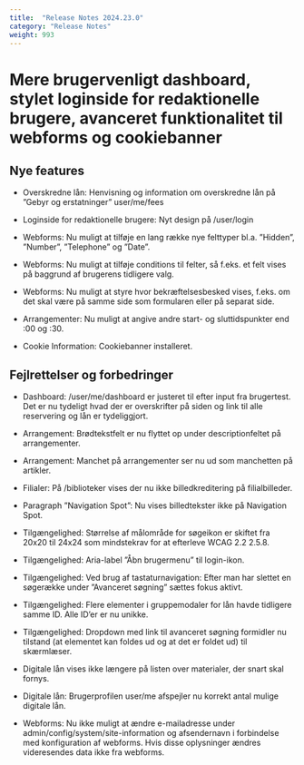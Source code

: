 ```yaml
---
title:  "Release Notes 2024.23.0"
category: "Release Notes"
weight: 993
---
```


# Mere brugervenligt dashboard, stylet loginside for redaktionelle brugere, avanceret funktionalitet til webforms og cookiebanner


## Nye features
- Overskredne lån: Henvisning og information om overskredne lån på ”Gebyr og erstatninger” user/me/fees

- Loginside for redaktionelle brugere: Nyt design på /user/login

- Webforms: Nu muligt at tilføje en lang række nye felttyper bl.a. ”Hidden”, ”Number”, ”Telephone” og ”Date”.

- Webforms: Nu muligt at tilføje conditions til felter, så f.eks. et felt vises på baggrund af brugerens tidligere valg.

- Webforms: Nu muligt at styre hvor bekræftelsesbesked vises, f.eks. om det skal være på samme side som formularen eller på separat side. 

- Arrangementer: Nu muligt at angive andre start- og sluttidspunkter end :00 og :30. 

- Cookie Information: Cookiebanner installeret. 




## Fejlrettelser og forbedringer

- Dashboard: /user/me/dashboard er justeret til efter input fra brugertest. Det er nu tydeligt hvad der er  overskrifter på siden og link til alle reservering og lån er tydeliggjort. 

- Arrangement: Brødtekstfelt er nu flyttet op under descriptionfeltet på arrangementer.
  
- Arrangement: Manchet på arrangementer ser nu ud som manchetten på artikler.
  
- Filialer: På /biblioteker vises der nu ikke billedkreditering på filialbilleder.
  
- Paragraph ”Navigation Spot”: Nu vises billedtekster ikke på Navigation Spot.
  
- Tilgængelighed: Størrelse af målområde for søgeikon er skiftet fra 20x20 til 24x24 som mindstekrav for at efterleve WCAG 2.2 2.5.8.
  
- Tilgængelighed: Aria-label ”Åbn brugermenu” til login-ikon. 

- Tilgængelighed: Ved brug af tastaturnavigation: Efter man har slettet en søgerække under ”Avanceret søgning” sættes fokus aktivt. 

- Tilgængelighed: Flere elementer i gruppemodaler for lån havde tidligere samme ID. Alle ID’er er nu unikke. 

- Tilgængelighed: Dropdown med link til avanceret søgning formidler nu tilstand (at elementet kan foldes ud og at det er foldet ud) til skærmlæser.

- Digitale lån vises ikke længere på listen over materialer, der snart skal fornys.
   
- Digitale lån: Brugerprofilen user/me afspejler nu korrekt antal mulige digitale lån.
   
- Webforms: Nu ikke muligt at ændre e-mailadresse under admin/config/system/site-information og afsendernavn i forbindelse med konfiguration af webforms. Hvis disse oplysninger ændres videresendes data ikke fra webforms.  



